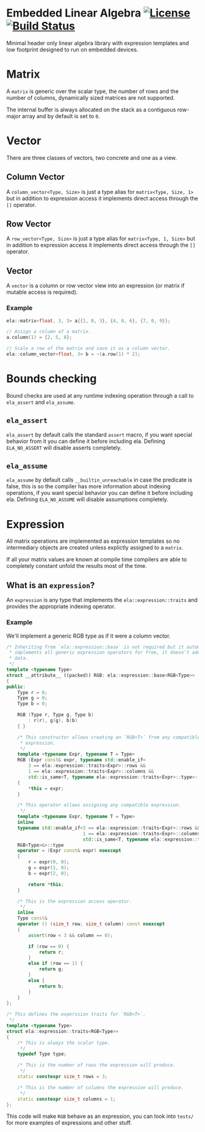 Embedded Linear Algebra [![License](https://img.shields.io/badge/License-MIT-blue.svg)](https://opensource.org/licenses/MIT) [![Build Status](https://travis-ci.org/1aim/ela.svg?branch=master)](https://travis-ci.org/1aim/ela)
=======================
Minimal header only linear algebra library with expression templates and low
footprint designed to run on embedded devices.

Matrix
======
A `matrix` is generic over the scalar type, the number of rows and the number
of columns, dynamically sized matrices are not supported.

The internal buffer is always allocated on the stack as a contiguous
row-major array and by default is set to `0`.

Vector
======
There are three classes of vectors, two concrete and one as a view.

Column Vector
-------------
A `column_vector<Type, Size>` is just a type alias for `matrix<Type, Size, 1>`
but in addition to expression access it implements direct access through the
`[]` operator.

Row Vector
----------
A `row_vector<Type, Size>` is just a type alias for `matrix<Type, 1, Size>` but
in addition to expression access it implements direct access through the `[]`
operator.

Vector
------
A `vector` is a column or row vector view into an expression (or matrix if
mutable access is required).

### Example

```cpp
ela::matrix<float, 3, 3> a{{1, 0, 3}, {4, 0, 6}, {7, 0, 9}};

// Assign a column of a matrix.
a.column(1) = {2, 5, 8};

// Scale a row of the matrix and save it as a column vector.
ela::column_vector<float, 3> b = ~(a.row(1) * 2);
```

Bounds checking
===============
Bound checks are used at any runtime indexing operation through a call to
`ela_assert` and `ela_assume`.

`ela_assert`
------------
`ela_assert` by default calls the standard `assert` macro, if you want special
behavior from it you can define it before including ela.  Defining
`ELA_NO_ASSERT` will disable asserts completely.

`ela_assume`
------------
`ela_assume` by default calls `__builtin_unreachable` in case the predicate is
false, this is so the compiler has more information about indexing operations,
if you want special behavior you can define it before including ela.  Defining
`ELA_NO_ASSUME` will disable assumptions completely.

Expression
==========
All matrix operations are implemented as expression templates so no
intermediary objects are created unless explictly assigned to a `matrix`.

If all your matrix values are known at compile time compilers are able to
completely constant unfold the results most of the time.

What is an `expression`?
------------------------
An `expression` is any type that implements the `ela::expression::traits` and
provides the appropriate indexing operator.

### Example

We'll implement a generic RGB type as if it were a column vector.

```cpp
/* Inheriting from `ela::expression::base` is not required but it automatically
 * implements all generic expression operators for free, it doesn't add any
 * data.
 */
template <typename Type>
struct __attribute__ ((packed)) RGB: ela::expression::base<RGB<Type>>
{
public:
	Type r = 0;
	Type g = 0;
	Type b = 0;

	RGB (Type r, Type g, Type b)
		: r(r), g(g), b(b)
	{ }

	/* This constructor allows creating an `RGB<T>` from any compatible
	 * expression.
	 */
	template <typename Expr, typename T = Type>
	RGB (Expr const& expr, typename std::enable_if<
		3 == ela::expression::traits<Expr>::rows &&
		1 == ela::expression::traits<Expr>::columns &&
		std::is_same<T, typename ela::expression::traits<Expr>::type>::value>::type* = 0) noexcept
	{
		*this = expr;
	}

	/* This operator allows assigning any compatible expression.
	 */
	template <typename Expr, typename T = Type>
	inline
	typename std::enable_if<3 == ela::expression::traits<Expr>::rows &&
	                        1 == ela::expression::traits<Expr>::columns &&
	                        std::is_same<T, typename ela::expression::traits<Expr>::type>::value,
	RGB<Type>&>::type
	operator = (Expr const& expr) noexcept
	{
		r = expr(0, 0);
		g = expr(1, 0);
		b = expr(2, 0);

		return *this;
	}

	/* This is the expression access operator.
	 */
	inline
	Type const&
	operator () (size_t row, size_t column) const noexcept
	{
		assert(row < 3 && column == 0);

		if (row == 0) {
			return r;
		}
		else if (row == 1) {
			return g;
		}
		else {
			return b;
		}
	}
};

/* This defines the experssion traits for `RGB<T>`.
 */
template <typename Type>
struct ela::expression::traits<RGB<Type>>
{
	/* This is always the scalar type.
	 */
	typedef Type type;

	/* This is the number of rows the expression will produce.
	 */
	static constexpr size_t rows = 3;

	/* This is the number of columns the expression will produce.
	 */
	static constexpr size_t columns = 1;
};
```

This code will make `RGB` behave as an expression, you can look into `tests/`
for more examples of expressions and other stuff.
